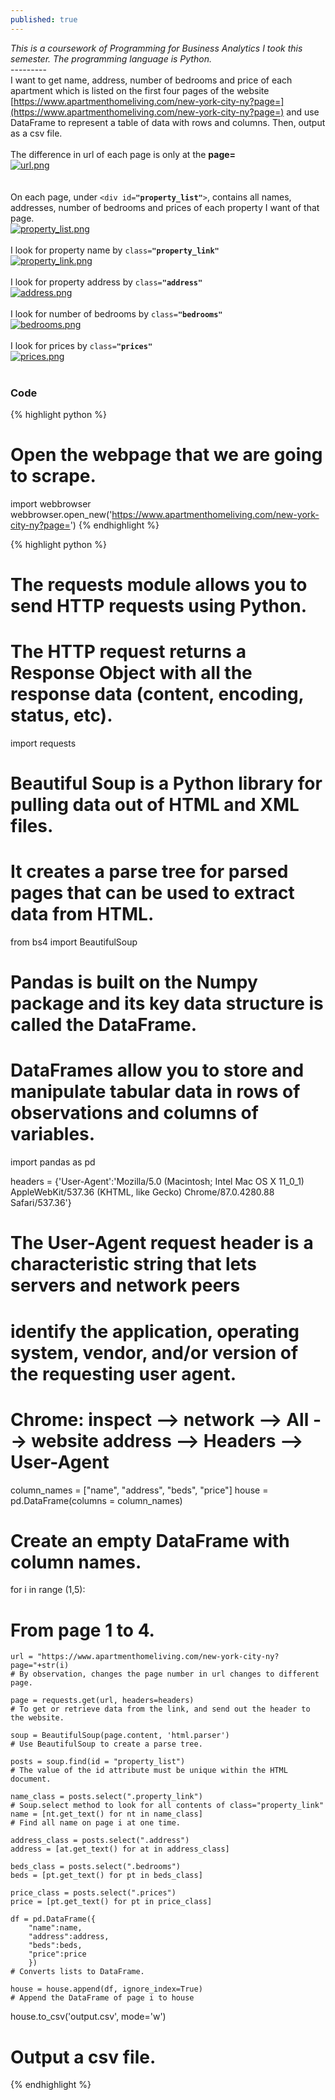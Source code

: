 ```yaml
---
published: true
---
```

<style>
   img {
       display: block;
       margin: auto;
   }
</style>

_This is a coursework of Programming for Business Analytics I took this semester. The programming language is Python._<br>
---------<br>
I want to get name, address, number of bedrooms and price of each apartment which is listed on the first four pages of the website [https://www.apartmenthomeliving.com/new-york-city-ny?page=](https://www.apartmenthomeliving.com/new-york-city-ny?page=) and use DataFrame to represent a table of data with rows and columns. Then, output as a csv file.<br><br>
The difference in url of each page is only at the **page=**<br>
[![url.png]({{site.baseurl}}/images/url.png)]({{site.baseurl}}/images/url.png)<br><br>
On each page, under `<div id=`**`"property_list"`**`>`, contains all names, addresses, number of bedrooms and prices of each property I want of that page.<br>
[![property_list.png]({{site.baseurl}}/images/property_list.png)]({{site.baseurl}}/images/property_list.png)<br>
I look for property name by `class=`**`"property_link"`**<br>
[![property_link.png]({{site.baseurl}}/images/property_link.png)]({{site.baseurl}}/images/property_link.png)<br>
I look for property address by `class=`**`"address"`**<br>
[![address.png]({{site.baseurl}}/images/address.png)]({{site.baseurl}}/images/address.png)<br>
I look for number of bedrooms by `class=`**`"bedrooms"`**<br>
[![bedrooms.png]({{site.baseurl}}/images/bedrooms.png)]({{site.baseurl}}/images/bedrooms.png)<br>
I look for prices by `class=`**`"prices"`**<br>
[![prices.png]({{site.baseurl}}/images/prices.png)]({{site.baseurl}}/images/prices.png)<br>
### Code<br>
{% highlight python %}
# Open the webpage that we are going to scrape.
import webbrowser
webbrowser.open_new('https://www.apartmenthomeliving.com/new-york-city-ny?page=')
{% endhighlight %}

{% highlight python %}
# The requests module allows you to send HTTP requests using Python.
# The HTTP request returns a Response Object with all the response data (content, encoding, status, etc).
import requests

# Beautiful Soup is a Python library for pulling data out of HTML and XML files.
# It creates a parse tree for parsed pages that can be used to extract data from HTML.
from bs4 import BeautifulSoup

# Pandas is built on the Numpy package and its key data structure is called the DataFrame.
# DataFrames allow you to store and manipulate tabular data in rows of observations and columns of variables.
import pandas as pd
    
headers = {'User-Agent':'Mozilla/5.0 (Macintosh; Intel Mac OS X 11_0_1) AppleWebKit/537.36 (KHTML, like Gecko) Chrome/87.0.4280.88 Safari/537.36'}
# The User-Agent request header is a characteristic string that lets servers and network peers 
# identify the application, operating system, vendor, and/or version of the requesting user agent.
# Chrome: inspect --> network --> All --> website address --> Headers --> User-Agent
    
column_names = ["name", "address", "beds", "price"]
house = pd.DataFrame(columns = column_names)
# Create an empty DataFrame with column names.
    
for i in range (1,5):
# From page 1 to 4.

    url = "https://www.apartmenthomeliving.com/new-york-city-ny?page="+str(i)
    # By observation, changes the page number in url changes to different page.
    
    page = requests.get(url, headers=headers)
    # To get or retrieve data from the link, and send out the header to the website.
    
    soup = BeautifulSoup(page.content, 'html.parser')
    # Use BeautifulSoup to create a parse tree.
    
    posts = soup.find(id = "property_list")
    # The value of the id attribute must be unique within the HTML document.
    
    name_class = posts.select(".property_link")
    # Soup.select method to look for all contents of class="property_link"
    name = [nt.get_text() for nt in name_class]
    # Find all name on page i at one time.
    
    address_class = posts.select(".address")
    address = [at.get_text() for at in address_class]

    beds_class = posts.select(".bedrooms")
    beds = [pt.get_text() for pt in beds_class]

    price_class = posts.select(".prices")
    price = [pt.get_text() for pt in price_class]
    
    df = pd.DataFrame({
        "name":name,
        "address":address,
        "beds":beds,
        "price":price
        })
    # Converts lists to DataFrame.
    
    house = house.append(df, ignore_index=True)
    # Append the DataFrame of page i to house
  
house.to_csv('output.csv', mode='w')
# Output a csv file. 
{% endhighlight %}
